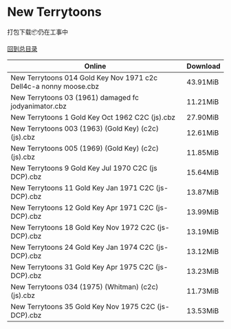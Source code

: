 # New Terrytoons

打包下载📦仍在工事中

[回到总目录](/Catalogs.md)







Online | Download
--- | ---
New Terrytoons 014 Gold Key Nov 1971 c2c Dell4c-a nonny moose.cbz | 43.91MiB
New Terrytoons 03 (1961) damaged fc jodyanimator.cbz | 11.21MiB
New Terrytoons 1 Gold Key Oct 1962 C2C (js).cbz | 27.90MiB
New Terrytoons 003 (1963) (Gold Key) (c2c) (js).cbz | 12.61MiB
New Terrytoons 005 (1969) (Gold Key) (c2c) (js).cbz | 11.85MiB
New Terrytoons 9 Gold Key Jul 1970 C2C (js DCP).cbz | 15.64MiB
New Terrytoons 11 Gold Key Jan 1971 C2C (js-DCP).cbz | 13.87MiB
New Terrytoons 12 Gold Key Apr 1971 C2C (js-DCP).cbz | 13.99MiB
New Terrytoons 18 Gold Key Nov 1972 C2C (js-DCP).cbz | 13.19MiB
New Terrytoons 24 Gold Key Jan 1974 C2C (js-DCP).cbz | 13.12MiB
New Terrytoons 31 Gold Key Apr 1975 C2C (js-DCP).cbz | 13.23MiB
New Terrytoons 034 (1975) (Whitman) (c2c) (js).cbz | 11.73MiB
New Terrytoons 35 Gold Key Nov 1975 C2C (js-DCP).cbz | 13.53MiB